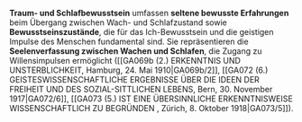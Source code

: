 
**Traum- und Schlafbewusstsein** umfassen **seltene bewusste Erfahrungen** beim Übergang zwischen Wach- und Schlafzustand sowie **Bewusstseinszustände**, die für das Ich-Bewusstsein und die geistigen Impulse des Menschen fundamental sind. Sie repräsentieren die **Seelenverfassung zwischen Wachen und Schlafen**, die Zugang zu Willensimpulsen ermöglicht ([[GA069b (2.) ERKENNTNIS UND UNSTERBLICHKEIT, Hamburg, 24. Mai 1910|GA069b/2]], [[GA072 (6.) GEISTESWISSENSCHAFTLICHE ERGEBNISSE ÜBER DIE IDEEN DER FREIHEIT UND DES SOZIAL-SITTLICHEN LEBENS, Bern, 30. November 1917|GA072/6]], [[GA073 (5.) IST EINE ÜBERSINNLICHE ERKENNTNISWEISE WISSENSCHAFTLICH ZU BEGRÜNDEN , Zürich, 8. Oktober 1918|GA073/5]]).
